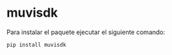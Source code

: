 # muvisdk

Para instalar el paquete ejecutar el siguiente comando:

```bash
pip install muvisdk

```

